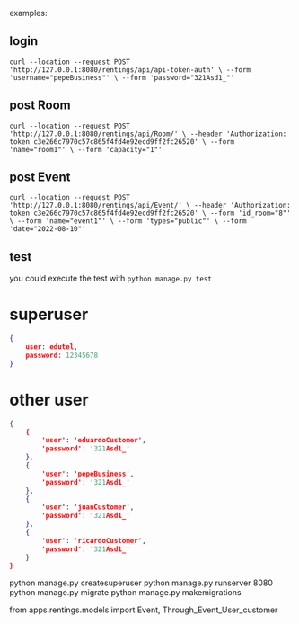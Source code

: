 examples:

## login
``
curl --location --request POST 'http://127.0.0.1:8080/rentings/api/api-token-auth' \
--form 'username="pepeBusiness"' \
--form 'password="321Asd1_"'
``

## post Room
``
	curl --location --request POST 'http://127.0.0.1:8080/rentings/api/Room/' \
--header 'Authorization: token c3e266c7970c57c865f4fd4e92ecd9ff2fc26520' \
--form 'name="room1"' \
--form 'capacity="1"'
``

## post Event
``
curl --location --request POST 'http://127.0.0.1:8080/rentings/api/Event/' \
--header 'Authorization: token c3e266c7970c57c865f4fd4e92ecd9ff2fc26520' \
--form 'id_room="8"' \
--form 'name="event1"' \
--form 'types="public"' \
--form 'date="2022-08-10"'
``  
## test
you could execute the test with
``python manage.py test``

# superuser
```json
{
	user: edutel,
	password: 12345678
}
```

# other user
```json
{
	{
		'user': 'eduardoCustomer',
		'password': '321Asd1_'
	},
	{
		'user': 'pepeBusiness',
		'password': '321Asd1_'
	},
	{
		'user': 'juanCustomer',
		'password': '321Asd1_'
	},
	{
		'user': 'ricardoCustomer',
		'password': '321Asd1_'
	}
}
```





python manage.py createsuperuser
python manage.py runserver 8080
python manage.py migrate
python manage.py makemigrations


from apps.rentings.models import Event, Through_Event_User_customer
